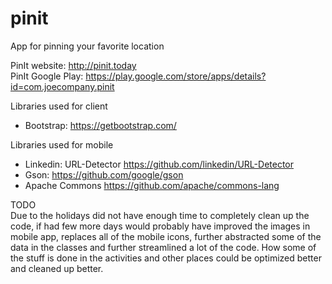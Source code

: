 # pinit
App for pinning your favorite location

PinIt website: http://pinit.today
<br>
PinIt Google Play: https://play.google.com/store/apps/details?id=com.joecompany.pinit

Libraries used for client
- Bootstrap: https://getbootstrap.com/

Libraries used for mobile
- Linkedin: URL-Detector https://github.com/linkedin/URL-Detector
- Gson: https://github.com/google/gson
- Apache Commons https://github.com/apache/commons-lang

TODO
<br>
Due to the holidays did not have enough time to completely clean up the code, if had few more days would probably
have improved the images in mobile app, replaces all of the mobile icons, further abstracted some of the data in 
the classes and further streamlined a lot of the code. How some of the stuff is done in the activities and other
places could be optimized better and cleaned up better.


